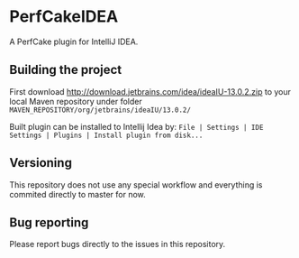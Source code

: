 PerfCakeIDEA
============

A PerfCake plugin for IntelliJ IDEA.

Building the project
--------------------

First download http://download.jetbrains.com/idea/ideaIU-13.0.2.zip to your local Maven repository under folder
`MAVEN_REPOSITORY/org/jetbrains/ideaIU/13.0.2/`

Built plugin can be installed to Intellij Idea by:
`File | Settings | IDE Settings | Plugins | Install plugin from disk...`

Versioning
----------

This repository does not use any special workflow and everything is commited directly to master for now.

Bug reporting
-------------

Please report bugs directly to the issues in this repository.
